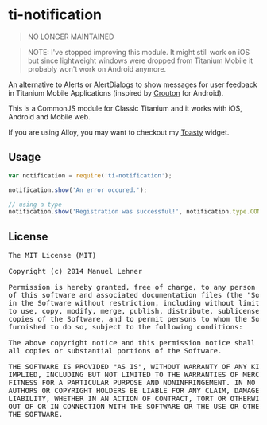 # ti-notification

> NO LONGER MAINTAINED

> NOTE:
> I've stopped improving this module. It might still work on iOS but since lightweight windows were dropped from Titanium Mobile it probably won't work on Android anymore. 

An alternative to Alerts or AlertDialogs to show messages for user feedback in Titanium Mobile Applications (inspired by [Crouton](https://github.com/keyboardsurfer/Crouton) for Android).

This is a CommonJS module for Classic Titanium and it works with iOS, Android and Mobile web.

If you are using Alloy, you may want to checkout my [Toasty](https://github.com/manumaticx/toasty) widget.


## Usage

```javascript
var notification = require('ti-notification');

notification.show('An error occured.');

// using a type
notification.show('Registration was successful!', notification.type.CONFIRM);
```

## License
<pre>
The MIT License (MIT)

Copyright (c) 2014 Manuel Lehner

Permission is hereby granted, free of charge, to any person obtaining a copy
of this software and associated documentation files (the "Software"), to deal
in the Software without restriction, including without limitation the rights
to use, copy, modify, merge, publish, distribute, sublicense, and/or sell
copies of the Software, and to permit persons to whom the Software is
furnished to do so, subject to the following conditions:

The above copyright notice and this permission notice shall be included in
all copies or substantial portions of the Software.

THE SOFTWARE IS PROVIDED "AS IS", WITHOUT WARRANTY OF ANY KIND, EXPRESS OR
IMPLIED, INCLUDING BUT NOT LIMITED TO THE WARRANTIES OF MERCHANTABILITY,
FITNESS FOR A PARTICULAR PURPOSE AND NONINFRINGEMENT. IN NO EVENT SHALL THE
AUTHORS OR COPYRIGHT HOLDERS BE LIABLE FOR ANY CLAIM, DAMAGES OR OTHER
LIABILITY, WHETHER IN AN ACTION OF CONTRACT, TORT OR OTHERWISE, ARISING FROM,
OUT OF OR IN CONNECTION WITH THE SOFTWARE OR THE USE OR OTHER DEALINGS IN
THE SOFTWARE.
</pre>
